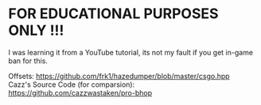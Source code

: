 # FOR EDUCATIONAL PURPOSES ONLY !!!

I was learning it from a YouTube tutorial, its not my fault if you get in-game ban for this.

Offsets: https://github.com/frk1/hazedumper/blob/master/csgo.hpp <br />
Cazz's Source Code (for comparsion): https://github.com/cazzwastaken/pro-bhop
